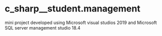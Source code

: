 # c_sharp__student.management
mini project developed using Microsoft visual studios 2019 and Microsoft SQL server management studio 18.4
